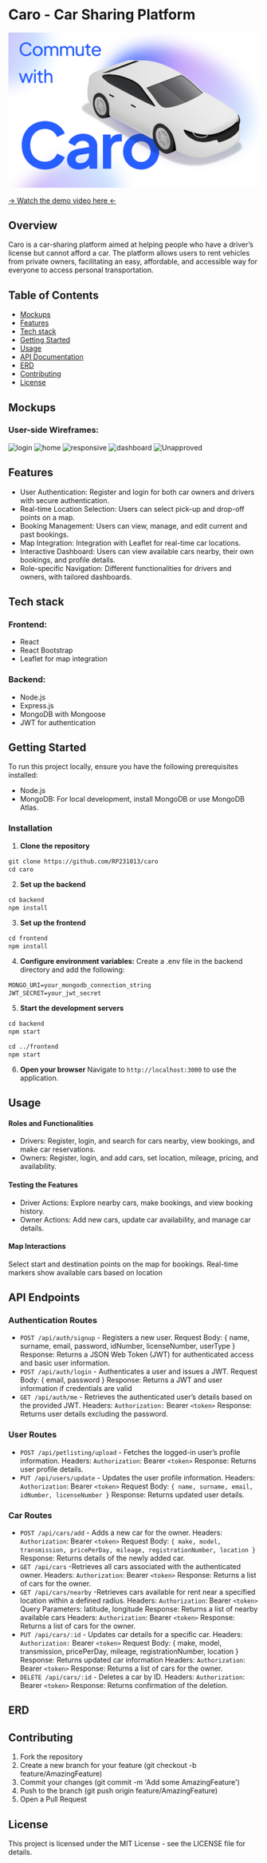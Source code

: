 # Caro - Car Sharing Platform

![intro](/mockups/intro.jpg)

[→ Watch the demo video here ←]()

## Overview

Caro is a car-sharing platform aimed at helping people who have a driver’s license but cannot afford a car. The platform allows users to rent vehicles from private owners, facilitating an easy, affordable, and accessible way for everyone to access personal transportation.

## Table of Contents
- [Mockups](#mockups)
- [Features](#features)
- [Tech stack](#tech-stack)
- [Getting Started](#getting-started)
- [Usage](#usage)
- [API Documentation](#api-documentation)
- [ERD](#ERD)
- [Contributing](#contributing)
- [License](#license)

## Mockups
### User-side Wireframes:

![login](./Mockups/Login.jpg)
![home](./Mockups/home.jpg)
![responsive](./Mockups/Responsive-web.jpg)
![dashboard](./Mockups/Dashboard.jpg)
![Unapproved](./Mockups/CRUD.jpg)


## Features

- User Authentication: Register and login for both car owners and drivers with secure authentication.
- Real-time Location Selection: Users can select pick-up and drop-off points on a map.
- Booking Management: Users can view, manage, and edit current and past bookings.
- Map Integration: Integration with Leaflet for real-time car locations.
- Interactive Dashboard: Users can view available cars nearby, their own bookings, and profile details.
- Role-specific Navigation: Different functionalities for drivers and owners, with tailored dashboards.

## Tech stack
### Frontend:

- React
- React Bootstrap
- Leaflet for map integration

### Backend:

- Node.js
- Express.js
- MongoDB with Mongoose
- JWT for authentication

## Getting Started
To run this project locally, ensure you have the following prerequisites installed:

- Node.js 
- MongoDB: For local development, install MongoDB or use MongoDB Atlas.


### Installation


1. **Clone the repository**
```
git clone https://github.com/RP231013/caro
cd caro 
```

2. **Set up the backend**
```
cd backend
npm install
```

3. **Set up the frontend**
```
cd frontend
npm install
```

4. **Configure environment variables:**
Create a .env file in the backend directory and add the following:
```
MONGO_URI=your_mongodb_connection_string
JWT_SECRET=your_jwt_secret
```

5. **Start the development servers**
```
cd backend
npm start
```

```
cd ../frontend
npm start
```

6. **Open your browser**
Navigate to `http://localhost:3000` to use the application.

## Usage
#### Roles and Functionalities

- Drivers: Register, login, and search for cars nearby, view bookings, and make car reservations.
- Owners: Register, login, and add cars, set location, mileage, pricing, and availability.

#### Testing the Features

- Driver Actions: Explore nearby cars, make bookings, and view booking history.
- Owner Actions: Add new cars, update car availability, and manage car details.

#### Map Interactions

Select start and destination points on the map for bookings. Real-time markers show available cars based on location


## API Endpoints

### Authentication Routes

- `POST /api/auth/signup` - Registers a new user. 
Request Body: { name, surname, email, password, idNumber, licenseNumber, userType }
Response: Returns a JSON Web Token (JWT) for authenticated access and basic user information.
- `POST /api/auth/login` - Authenticates a user and issues a JWT.
Request Body: { email, password }
Response: Returns a JWT and user information if credentials are valid
- `GET /api/auth/me` - Retrieves the authenticated user’s details based on the provided JWT.
Headers: `Authorization:` Bearer `<token>`
Response: Returns user details excluding the password.


### User Routes

- `POST /api/petlisting/upload` - Fetches the logged-in user’s profile information.
Headers: `Authorization`: Bearer `<token>`
Response: Returns user profile details.
- `PUT /api/users/update` - Updates the user profile information.
Headers: `Authorization`: Bearer `<token>`
Request Body: `{ name, surname, email, idNumber, licenseNumber }`
Response: Returns updated user details.

### Car Routes
- `POST /api/cars/add` - Adds a new car for the owner.
Headers: `Authorization`: Bearer `<token>`
Request Body: `{ make, model, transmission, pricePerDay, mileage, registrationNumber, location }`
Response: Returns details of the newly added car.
- `GET /api/cars` -Retrieves all cars associated with the authenticated owner.
Headers: `Authorization`: Bearer `<token>`
Response: Returns a list of cars for the owner.
- `GET /api/cars/nearby` -Retrieves cars available for rent near a specified location within a defined radius.
Headers: `Authorization`: Bearer `<token>`
Query Parameters: latitude, longitude
Response: Returns a list of nearby available cars
Headers: `Authorization`: Bearer `<token>`
Response: Returns a list of cars for the owner.
- `PUT /api/cars/:id` - Updates car details for a specific car.
Headers: `Authorization:` Bearer `<token>`
Request Body: { make, model, transmission, pricePerDay, mileage, registrationNumber, location }
Response: Returns updated car information
Headers: `Authorization`: Bearer `<token>`
Response: Returns a list of cars for the owner.
- `DELETE /api/cars/:id` - Deletes a car by ID.
Headers: `Authorization`: Bearer `<token>`
Response: Returns confirmation of the deletion.

## ERD


## Contributing

1. Fork the repository
2. Create a new branch for your feature (git checkout -b feature/AmazingFeature)
3. Commit your changes (git commit -m 'Add some AmazingFeature')
4. Push to the branch (git push origin feature/AmazingFeature)
5. Open a Pull Request

## License

This project is licensed under the MIT License - see the LICENSE file for details.